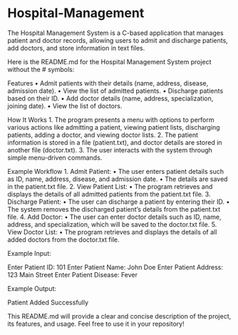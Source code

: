 # Hospital-Management
The Hospital Management System is a C-based application that manages patient and doctor records, allowing users to admit and discharge patients, add doctors, and store information in text files.


Here is the README.md for the Hospital Management System project without the # symbols:


Features
	•	Admit patients with their details (name, address, disease, admission date).
	•	View the list of admitted patients.
	•	Discharge patients based on their ID.
	•	Add doctor details (name, address, specialization, joining date).
	•	View the list of doctors.

How It Works
	1.	The program presents a menu with options to perform various actions like admitting a patient, viewing patient lists, discharging patients, adding a doctor, and viewing doctor lists.
	2.	The patient information is stored in a file (patient.txt), and doctor details are stored in another file (doctor.txt).
	3.	The user interacts with the system through simple menu-driven commands.

Example Workflow
	1.	Admit Patient:
	•	The user enters patient details such as ID, name, address, disease, and admission date.
	•	The details are saved in the patient.txt file.
	2.	View Patient List:
	•	The program retrieves and displays the details of all admitted patients from the patient.txt file.
	3.	Discharge Patient:
	•	The user can discharge a patient by entering their ID.
	•	The system removes the discharged patient’s details from the patient.txt file.
	4.	Add Doctor:
	•	The user can enter doctor details such as ID, name, address, and specialization, which will be saved to the doctor.txt file.
	5.	View Doctor List:
	•	The program retrieves and displays the details of all added doctors from the doctor.txt file.

Example Input:

Enter Patient ID: 101
Enter Patient Name: John Doe
Enter Patient Address: 123 Main Street
Enter Patient Disease: Fever

Example Output:

Patient Added Successfully

This README.md will provide a clear and concise description of the project, its features, and usage. Feel free to use it in your repository!
